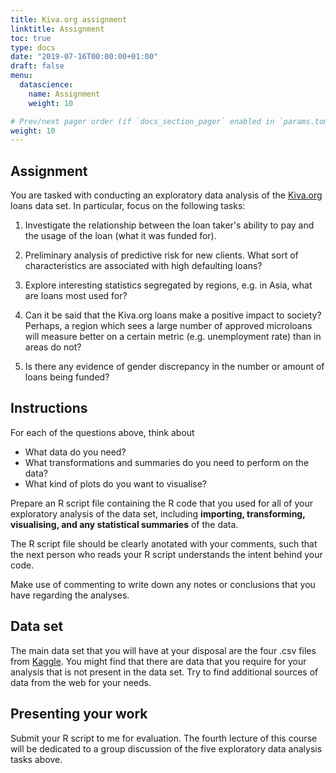 ```yaml
---
title: Kiva.org assignment
linktitle: Assignment
toc: true
type: docs
date: "2019-07-16T00:00:00+01:00"
draft: false 
menu:
  datascience:
    name: Assignment
    weight: 10

# Prev/next pager order (if `docs_section_pager` enabled in `params.toml`)
weight: 10
---
```


## Assignment

You are tasked with conducting an exploratory data analysis of the [Kiva.org](https://www.kaggle.com/ambarish/kiva-data-analysis-w-naive-poverty-metric/data) loans data set.
In particular, focus on the following tasks:

1. Investigate the relationship between the loan taker's ability to pay and the usage of the loan (what it was funded for).

2. Preliminary analysis of predictive risk for new clients. What sort of characteristics are associated with high defaulting loans?

3. Explore interesting statistics segregated by regions, e.g. in Asia, what are loans most used for?

4. Can it be said that the Kiva.org loans make a positive impact to society? Perhaps, a region which sees a large number of approved microloans will measure better on a certain metric (e.g. unemployment rate) than in areas do not?

5. Is there any evidence of gender discrepancy in the number or amount of loans being funded?

## Instructions

For each of the questions above, think about 

- What data do you need?
- What transformations and summaries do you need to perform on the data?
- What kind of plots do you want to visualise?

Prepare an R script file containing the R code that you used for all of your exploratory analysis of the data set, including **importing, transforming, visualising, and any statistical summaries** of the data.

The R script file should be clearly anotated with your comments, such that the next person who reads your R script understands the intent behind your code.

Make use of commenting to write down any notes or conclusions that you have regarding the analyses.

## Data set

The main data set that you will have at your disposal are the four .csv files from [Kaggle](https://www.kaggle.com/ambarish/kiva-data-analysis-w-naive-poverty-metric/data).
You might find that there are data that you require for your analysis that is not present in the data set.
Try to find additional sources of data from the web for your needs.

## Presenting your work

Submit your R script to me for evaluation.
The fourth lecture of this course will be dedicated to a group discussion of the five exploratory data analysis tasks above.
